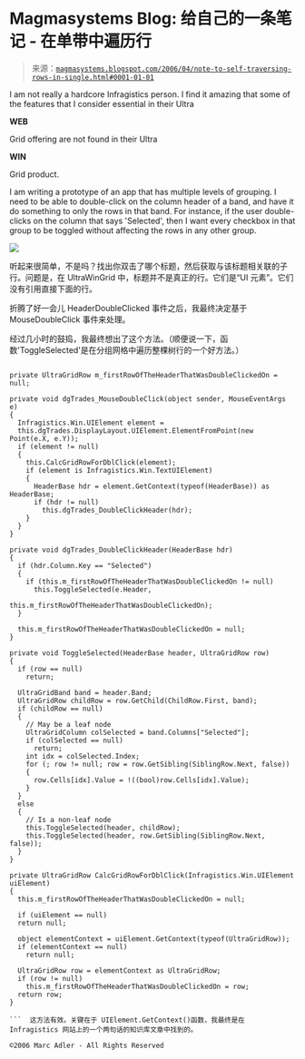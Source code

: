 <!--yml

category: 未分类

date: 2024-05-18 05:21:21

-->

# Magmasystems Blog: 给自己的一条笔记 - 在单带中遍历行

> 来源：[`magmasystems.blogspot.com/2006/04/note-to-self-traversing-rows-in-single.html#0001-01-01`](http://magmasystems.blogspot.com/2006/04/note-to-self-traversing-rows-in-single.html#0001-01-01)

I am not really a hardcore Infragistics person. I find it amazing that some of the features that I consider essential in their Ultra

**WEB**

Grid offering are not found in their Ultra

**WIN**

Grid product.

I am writing a prototype of an app that has multiple levels of grouping. I need to be able to double-click on the column header of a band, and have it do something to only the rows in that band. For instance, if the user double-clicks on the column that says 'Selected', then I want every checkbox in that group to be toggled without affecting the rows in any other group.

![](http://photos1.blogger.com/blogger/138/258/1600/ManualConfs.jpg)

听起来很简单，不是吗？找出你双击了哪个标题，然后获取与该标题相关联的子行。问题是，在 UltraWinGrid 中，标题并不是真正的行。它们是“UI 元素”。它们没有引用直接下面的行。

折腾了好一会儿 HeaderDoubleClicked 事件之后，我最终决定基于 MouseDoubleClick 事件来处理。

经过几小时的鼓捣，我最终想出了这个方法。（顺便说一下，函数'ToggleSelected'是在分组网格中遍历整棵树行的一个好方法。）

```

private UltraGridRow m_firstRowOfTheHeaderThatWasDoubleClickedOn = null;

private void dgTrades_MouseDoubleClick(object sender, MouseEventArgs e)
{
  Infragistics.Win.UIElement element =
  this.dgTrades.DisplayLayout.UIElement.ElementFromPoint(new Point(e.X, e.Y));
  if (element != null)
  {
    this.CalcGridRowForDblClick(element);
    if (element is Infragistics.Win.TextUIElement)
    {
      HeaderBase hdr = element.GetContext(typeof(HeaderBase)) as HeaderBase;
      if (hdr != null)
        this.dgTrades_DoubleClickHeader(hdr);
    }
  }
}

private void dgTrades_DoubleClickHeader(HeaderBase hdr)
{
  if (hdr.Column.Key == "Selected")
  {
    if (this.m_firstRowOfTheHeaderThatWasDoubleClickedOn != null)
      this.ToggleSelected(e.Header, 
                          this.m_firstRowOfTheHeaderThatWasDoubleClickedOn);
  }

  this.m_firstRowOfTheHeaderThatWasDoubleClickedOn = null;
}

private void ToggleSelected(HeaderBase header, UltraGridRow row)
{
  if (row == null)
    return;

  UltraGridBand band = header.Band;
  UltraGridRow childRow = row.GetChild(ChildRow.First, band);
  if (childRow == null)
  {
    // May be a leaf node
    UltraGridColumn colSelected = band.Columns["Selected"];
    if (colSelected == null)
      return;
    int idx = colSelected.Index;
    for (; row != null; row = row.GetSibling(SiblingRow.Next, false))
    {
      row.Cells[idx].Value = !((bool)row.Cells[idx].Value);
    }
  }
  else
  {
    // Is a non-leaf node
    this.ToggleSelected(header, childRow);
    this.ToggleSelected(header, row.GetSibling(SiblingRow.Next, false));
  }
}

private UltraGridRow CalcGridRowForDblClick(Infragistics.Win.UIElement uiElement)
{
  this.m_firstRowOfTheHeaderThatWasDoubleClickedOn = null;

  if (uiElement == null)
  return null;

  object elementContext = uiElement.GetContext(typeof(UltraGridRow));
  if (elementContext == null)
    return null;

  UltraGridRow row = elementContext as UltraGridRow;
  if (row != null)
    this.m_firstRowOfTheHeaderThatWasDoubleClickedOn = row;
  return row;
}

```  这方法有效。关键在于 UIElement.GetContext()函数，我最终是在 Infragistics 网站上的一个两句话的知识库文章中找到的。

©2006 Marc Adler - All Rights Reserved
